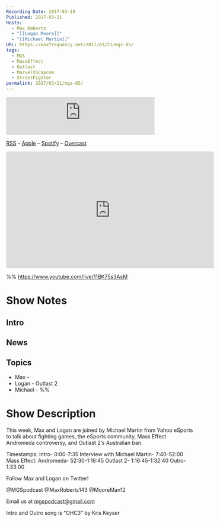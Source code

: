 ```yaml
---
Recording Date: 2017-03-19
Published: 2017-03-21
Hosts:
  - Max Roberts
  - "[[Logan Moore]]"
  - "[[Michael Martin]]"
URL: https://maxfrequency.net/2017/03/21/mgs-85/
tags:
  - MGS
  - MassEffect
  - Outlast
  - MarvelVSCapcom
  - StreetFighter
permalink: 2017/03/21/mgs-85/
---
```

<iframe src="https://podcasters.spotify.com/pod/show/millennialgamingspeak/embed/episodes/Episode-85-Talking-eSports-and-Fighting-Games-with-Yahoos-Michael-Martin-e1adhvn/a-a6ts44e" height="102px" width="400px" frameborder="0" scrolling="no"></iframe>

[RSS](https://anchor.fm/s/74aa3858/podcast/rss) – [Apple](https://podcasts.apple.com/us/podcast/episode-3-gdc-wrap-up/id1000915981?i=1000542222515) – [Spotify](https://open.spotify.com/episode/7wePXT4Bt22LWifVLx3n8y) – [Overcast](https://overcast.fm/+EtIgeWxEU)

<div class=iframe-container>
<iframe width="560" height="315" src="https://www.youtube-nocookie.com/embed/11BK75s3AsM?si=IaAh3P9MDp3tiRqQ" title="YouTube video player" frameborder="0" allow="accelerometer; autoplay; clipboard-write; encrypted-media; gyroscope; picture-in-picture; web-share" allowfullscreen></iframe>
</div>

%%
https://www.youtube.com/live/11BK75s3AsM

# Show Notes

## Intro

## News

## Topics

- Max - 
- Logan - Outlast 2 
- Michael - %%
# Show Description

This week, Max and Logan are joined by Michael Martin from Yahoo eSports to talk about fighting games, the eSports community, Mass Effect Andromeda controversy, and Outlast 2‘s Australian ban.

Timestamps:
Intro- 0:00-7:35
Interview with Michael Martin- 7:40-52:00
Mass Effect: Andromeda- 52:30-1:16:45
Outlast 2- 1:16:45-1:32:40
Outro- 1:33:00

Follow Max and Logan on Twitter!

@MGSpodcast
@MaxRoberts143
@MooreMan12

Email us at mgspodcast@gmail.com

Intro and Outro song is “OHC3” by Kris Keyser